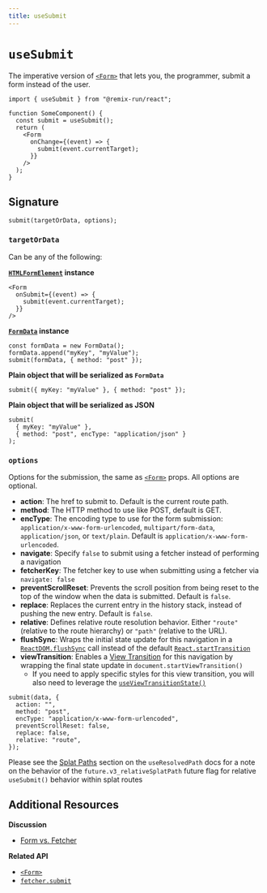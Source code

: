 ```yaml
---
title: useSubmit
---
```


# `useSubmit`

The imperative version of [`<Form>`][form-component] that lets you, the programmer, submit a form instead of the user.

```tsx
import { useSubmit } from "@remix-run/react";

function SomeComponent() {
  const submit = useSubmit();
  return (
    <Form
      onChange={(event) => {
        submit(event.currentTarget);
      }}
    />
  );
}
```

## Signature

```tsx
submit(targetOrData, options);
```

### `targetOrData`

Can be any of the following:

**[`HTMLFormElement`][html-form-element] instance**

```tsx
<Form
  onSubmit={(event) => {
    submit(event.currentTarget);
  }}
/>
```

**[`FormData`][form-data] instance**

```tsx
const formData = new FormData();
formData.append("myKey", "myValue");
submit(formData, { method: "post" });
```

**Plain object that will be serialized as `FormData`**

```tsx
submit({ myKey: "myValue" }, { method: "post" });
```

**Plain object that will be serialized as JSON**

```tsx
submit(
  { myKey: "myValue" },
  { method: "post", encType: "application/json" }
);
```

### `options`

Options for the submission, the same as [`<Form>`][form-component] props. All options are optional.

- **action**: The href to submit to. Default is the current route path.
- **method**: The HTTP method to use like POST, default is GET.
- **encType**: The encoding type to use for the form submission: `application/x-www-form-urlencoded`, `multipart/form-data`, `application/json`, or `text/plain`. Default is `application/x-www-form-urlencoded`.
- **navigate**: Specify `false` to submit using a fetcher instead of performing a navigation
- **fetcherKey**: The fetcher key to use when submitting using a fetcher via `navigate: false`
- **preventScrollReset**: Prevents the scroll position from being reset to the top of the window when the data is submitted. Default is `false`.
- **replace**: Replaces the current entry in the history stack, instead of pushing the new entry. Default is `false`.
- **relative**: Defines relative route resolution behavior. Either `"route"` (relative to the route hierarchy) or `"path"` (relative to the URL).
- **flushSync**: Wraps the initial state update for this navigation in a [`ReactDOM.flushSync`][flush-sync] call instead of the default [`React.startTransition`][start-transition]
- **viewTransition**: Enables a [View Transition][view-transitions] for this navigation by wrapping the final state update in `document.startViewTransition()`
  - If you need to apply specific styles for this view transition, you will also need to leverage the [`useViewTransitionState()`][use-view-transition-state]

```tsx
submit(data, {
  action: "",
  method: "post",
  encType: "application/x-www-form-urlencoded",
  preventScrollReset: false,
  replace: false,
  relative: "route",
});
```

<docs-info>Please see the [Splat Paths][relativesplatpath] section on the `useResolvedPath` docs for a note on the behavior of the `future.v3_relativeSplatPath` future flag for relative `useSubmit()` behavior within splat routes</docs-info>

## Additional Resources

**Discussion**

- [Form vs. Fetcher][form-vs-fetcher]

**Related API**

- [`<Form>`][form-component]
- [`fetcher.submit`][fetcher-submit]

[form-component]: ../components/form
[html-form-element]: https://developer.mozilla.org/en-US/docs/Web/API/HTMLFormElement
[form-data]: https://developer.mozilla.org/en-US/docs/Web/API/FormData
[form-vs-fetcher]: ../discussion/form-vs-fetcher
[fetcher-submit]: ../hooks/use-fetcher#fetchersubmitformdata-options
[flush-sync]: https://react.dev/reference/react-dom/flushSync
[start-transition]: https://react.dev/reference/react/startTransition
[view-transitions]: https://developer.mozilla.org/en-US/docs/Web/API/View_Transitions_API
[use-view-transition-state]: ../hooks//use-view-transition-state
[relativesplatpath]: ./use-resolved-path#splat-paths

